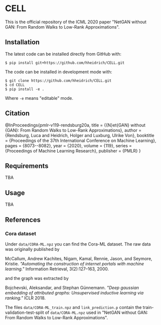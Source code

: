# CELL
This is the official repository of the ICML 2020 paper "NetGAN without GAN: From Random Walks to Low-Rank Approximations".

## Installation

The latest code can be installed directly from GitHub with:

```shell
$ pip install git+https://github.com/hheidrich/CELL.git
```

The code can be installed in development mode with:

```shell
$ git clone https://github.com/hheidrich/CELL.git
$ cd CELL
$ pip install -e .
```

Where `-e` means "editable" mode.

## Citation

@InProceedings{pmlr-v119-rendsburg20a,
  title = 	 {{N}et{GAN} without {GAN}: From Random Walks to Low-Rank Approximations},
  author =       {Rendsburg, Luca and Heidrich, Holger and Luxburg, Ulrike Von},
  booktitle = 	 {Proceedings of the 37th International Conference on Machine Learning},
  pages = 	 {8073--8082},
  year = 	 {2020},
  volume = 	 {119},
  series = 	 {Proceedings of Machine Learning Research},
  publisher =    {PMLR}
}

## Requirements
TBA
## Usage
TBA
## References
### Cora dataset
Under `data/CORA-ML.npz` you can find the Cora-ML dataset. The raw data was originally published by   

McCallum, Andrew Kachites, Nigam, Kamal, Rennie, Jason, and Seymore, Kristie. *"Automating the construction of internet portals with machine learning."* Information Retrieval, 3(2):127–163, 2000.

and the graph was extracted by

Bojchevski, Aleksandar, and Stephan Günnemann. *"Deep gaussian embedding of attributed graphs: Unsupervised inductive learning via ranking."* ICLR 2018.

The files `data/CORA-ML_train.npz` and `link_prediction.p` contain the train-validation-test-split of `data/CORA-ML.npz` used in "NetGAN without GAN: From Random Walks to Low-Rank Approximations".
